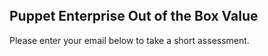 <script src="https://fast.wistia.com/embed/medias/yp4b41tue5.jsonp" async></script><script src="https://fast.wistia.com/assets/external/E-v1.js" async></script><div class="wistia_responsive_padding" style="padding:62.5% 0 0 0;position:relative;"><div class="wistia_responsive_wrapper" style="height:100%;left:0;position:absolute;top:0;width:100%;"><div class="wistia_embed wistia_async_yp4b41tue5 videoFoam=true" style="height:100%;width:100%">&nbsp;</div></div></div>
<h2>Puppet Enterprise Out of the Box Value</h2><p>
Please enter your email below to take a short assessment.
</p>
<script src="https://cdnjs.cloudflare.com/ajax/libs/js-cookie/2.1.4/js.cookie.min.js"></script>
<iframe id="quiz" src=""
frameborder="0" style="width:100%;max-width:700px;" height="800"></iframe>
<script> 
document.getElementById('quiz').src =
"https://www.classmarker.com/online-test/start?quiz=67n597a460c10e80" +
"&cm_fn=" + Cookies.get("studentName") + 
"&cm_ln=" + Cookies.get("studentName") + 
"&cm_e=" + Cookies.get("studentEmail") +
"&cm_user_id=" + Cookies.get("studentId")  
</script>